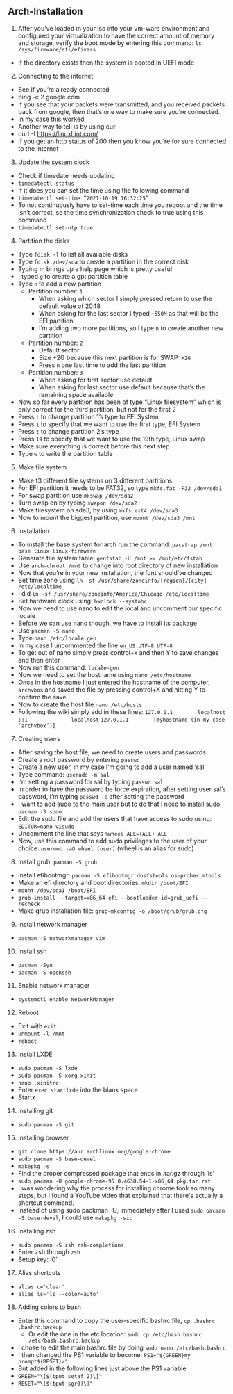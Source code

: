 ## Arch-Installation

1. After you’ve loaded in your iso into your vm-ware environment and configured your virtualization to have the correct amount of memory and storage, verify the boot mode by entering this command: `ls /sys/firmware/efi/efivars`
- If the directory exists then the system is booted in UEFI mode


2. Connecting to the internet:
- See if you’re already connected
- ping -c 2 google.com
- If you see that your packets were transmitted, and you received packets back from google, then that’s one way to make sure you’re connected.
- In my case this worked
- Another way to tell is by using curl
- curl -I https://linuxhint.com/
- If you get an http status of 200 then you know you’re for sure connected to the internet

3. Update the system clock
- Check if timedate needs updating
- `timedatectl status`
- If it does you can set the time using the following command
- `timedatectl set-time “2021-10-19 16:32:25”`
- To not continuously have to set-time each time you reboot and the time isn’t correct, se the time synchronization check to true using this command
- `timedatectl set-ntp true`

4. Partition the disks
- Type `fdisk -l` to list all available disks
- Type `fdisk /dev/sda` to create a partition in the correct disk
- Typing m brings up a help page which is pretty useful
- I typed `g` to create a gpt partition table
- Type `n` to add a new partition
   - Partition number: `1`
      - When asking which sector I simply pressed return to use the default value of 2048
      - When asking for the last sector I typed `+550M` as that will be the EFI partition
      - I’m adding two more partitions, so I type `n` to create another new partition
    - Partition number: `2`
      - Default sector
      - Size +2G because this next partition is for SWAP: `+2G`
      - Press `n` one last time to add the last partition
    - Partition number: `3`
      - When asking for first sector use default
      - When asking for last sector use default because that’s the remaining space available
- Now so far every partition has been of type “Linux filesystem” which is only correct for the third partition, but not for the first 2
- Press `t`  to change partition 1’s type to EFI System
- Press `1` to specify that we want to use the first type, EFI System
- Press `t` to change partition 2’s type
- Press `19` to specify that we want to use the 19th type, Linux swap
- Make sure everything is correct before this next step
- Type `w` to write the partition table
5. Make file system
- Make f3 different file systems on 3 different partitions
- For EFI partition it needs to be FAT32, so type `mkfs.fat -F32 /dev/sda1`
- For swap partition use `mkswap /dev/sda2`
- Turn swap on by typing `swapon /dev/sda2`
- Make filesystem on sda3, by using `mkfs.ext4 /dev/sda3`
- Now to mount the biggest partition, use `mount /dev/sda3 /mnt`

6. Installation
- To install the base system for arch run the command: `pacstrap /mnt base linux linux-firmware`
- Generate file system table: `genfstab -U /mnt >> /mnt/etc/fstab`
- Use `arch-chroot /mnt` to change into root directory of new installation
- Now that you’re in your new installation, the font should’ve changed
- Set time zone using `ln -sf /usr/share/zoneinfo/[region]/[city] /etc/localtime`
- I did `ln -sf /usr/share/zoneinfo/America/Chicago /etc/localtime`
- Set hardware clock using: `hwclock --systohc`
- Now we need to use nano to edit the local and uncomment our specific locale
- Before we can use nano though, we have to install its package
- Use `pacman -S nano`
- Type `nano /etc/locale.gen`
- In my case I uncommented the line `en_US.UTF-8 UTF-8`
- To get out of nano simply press control+x and then Y to save changes and then enter
- Now run this command: `locale-gen`
- Now we need to set the hostname using `nano /etc/hostname`
- Once in the hostname I just entered the hostname of the computer, `archvbox` and saved the file by pressing control+X and hitting Y to confirm the save
- Now to create the host file `nano /etc/hosts`
- Following the wiki simply add in these lines: 
`127.0.0.1        localhost`
`::1              localhost`
`127.0.1.1        [myhostname (in my case ‘archvbox’)]`

7. Creating users
- After saving the host file, we need to create users and passwords
- Create a root password by entering `passwd`
- Create a new user, in my case I’m going to add a user named ‘sal’
- Type command: `useradd -m sal`
- I’m setting a password for sal by typing `passwd sal`
- In order to have the password be force expiration, after setting user sal’s password, I’m typing `passwd -e` after setting the password
- I want to add sudo to the main user but to do that I need to install sudo, `pacman -S sudo`
- Edit the sudo file and add the users that have access to sudo using: `EDITOR=nano visudo`
- Uncomment the line that says `%wheel ALL=(ALL) ALL`
- Now, use this command to add sudo privileges to the user of your choice: `usermod -aG wheel [user]` (wheel is an alias for sudo)

8. Install grub: `pacman -S grub`
- Install efibootmgr: `pacman -S efibootmgr dosfstools os-prober mtools`
- Make an efi directory and boot directories: `mkdir /boot/EFI`
- `mount /dev/sda1 /boot/EFI`
- `grub-install --target=x86_64-efi --bootloader-id=grub_uefi --recheck`
- Make grub installation file: `grub-mkconfig -o /boot/grub/grub.cfg`

9. Install network manager
- `pacman -S networkmanager vim`

10. Install ssh
- `pacman -Syu`
- `pacman -S openssh`

11. Enable network manager
- `systemctl enable NetworkManager`

12. Reboot
- Exit with `exit`
- `unmount -l /mnt`
- `reboot`

13. Install LXDE
- `sudo pacman -S lxde`
- `sudo pacman -S xorg-xinit`
- `nano .xinitrc`
- Enter `exec startlxde` into the blank space
- Startx

14. Installing git
- `sudo pacman -S git`

15. Installing browser
- `git clone https://aur.archlinux.org/google-chrome`
- `sudo pacman -S base-devel`
- `makepkg -s`
- Find the proper compressed package that ends in .tar.gz through ‘ls’
- `sudo pacman -U google-chrome-95.0.4638.54-1-x86_64.pkg.tar.zst`
- I was wondering why the process for installing chrome took so many steps, but I found a YouTube video that explained that there's actually a shortcut command.
- Instead of using sudo packman -U, immediately after I used `sudo pacman -S base-devel`, I could use `makepkg -sic`

16. Installing zsh
- `sudo pacman -S zsh zsh-completions`
- Enter zsh through `zsh`
- Setup key: ‘0’

17. Alias shortcuts
- `alias c='clear'`
- `alias ls='ls --color=auto'`

18. Adding colors to bash
- Enter this command to copy the user-specific bashrc file, `cp .bashrc .bashrc.backup`
  - Or edit the one in the etc location: `sudo cp /etc/bash.bashrc /etc/bash.bashrc.backup`
- I chose to edit the main bashrc file by doing `sudo nano /etc/bash.bashrc`
- I then changed the PS1 variable to become: `PS1="${GREEN}my prompt${RESET}>"`
- But added in the following lines just above the PS1 variable
- `GREEN="\[$(tput setaf 2)\]"`
- `RESET="\[$(tput sgr0)\]"`
